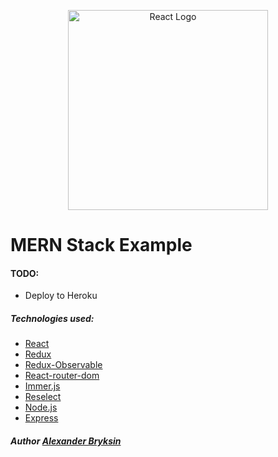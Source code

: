 <p align="center">
  <a href="https://reactjs.org/" target="blank"><img src="https://codingthesmartway.com/wp-content/uploads/2019/01/mern_logo.png" alt="React Logo" width="320"/></a>
</p>

# MERN Stack Example

#### TODO:
 * Deploy to Heroku



##### Technologies used:

* [React](https://reactjs.org/)
* [Redux](https://redux.js.org/)
* [Redux-Observable](https://redux-observable.js.org/)
* [React-router-dom](https://reacttraining.com/react-router/web/guides/quick-start)
* [Immer.js](https://github.com/immerjs/immer)
* [Reselect](https://github.com/reduxjs/reselect)
* [Node.js](https://nodejs.org/)
* [Express](https://expressjs.com/)









##### Author [Alexander Bryksin](https://github.com/AleksK1NG)